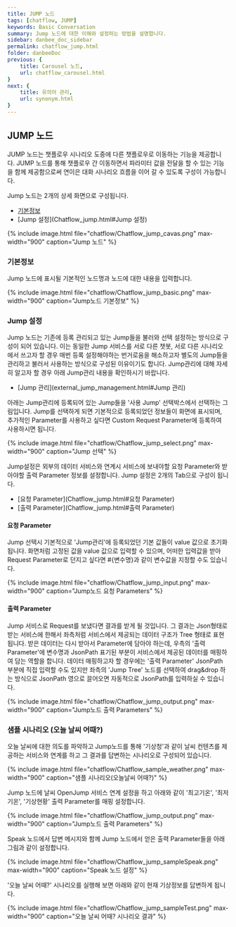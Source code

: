 ```yaml
---
title: JUMP 노드
tags: [chatflow, JUMP]
keywords: Basic Conversation
summary: Jump 노드에 대한 이해와 설정하는 방법을 설명합니다.
sidebar: danbee_doc_sidebar
permalink: chatflow_jump.html
folder: danbeeDoc
previous: {
    title: Carousel 노드,
    url: chatflow_carousel.html
}
next: {
    title: 유의어 관리,
    url: synonym.html
}
---
```


## JUMP 노드

JUMP 노드는 챗플로우 시나리오 도중에 다른 챗플로우로 이동하는 기능을 제공합니다. 
JUMP 노드를 통해 챗플로우 간 이동하면서 파라미터 값을 전달을 할 수 있는 기능을 함께 제공함으로써 연이은 대화 시나리오 흐름을 이어 갈 수 있도록 구성이 가능합니다. 


Jump 노드는 2개의 상세 화면으로 구성됩니다.
- [기본정보](Chatflow_jump.html#기본정보)
- [Jump 설정](Chatflow_jump.html#Jump 설정)

{% include image.html file="chatflow/Chatflow_jump_cavas.png" max-width="900" caption="Jump 노드" %}

### 기본정보

Jump 노드에 표시될 기본적인 노드명과 노드에 대한 내용을 입력합니다.

{% include image.html file="chatflow/Chatflow_jump_basic.png" max-width="900" caption="Jump노드 기본정보" %}

### Jump 설정

Jump 노드는 기존에 등록 관리되고 있는 Jump들을 불러와 선택 설정하는 방식으로 구성이 되어 있습니다. 
이는 동일한 Jump 서비스를 서로 다른 챗봇, 서로 다른 시나리오에서 쓰고자 할 경우 매번 등록 설정해야하는 번거로움을 해소하고자 별도의 Jump들을 관리하고 불러서 사용하는 방식으로 구성된 이유이기도 합니다. 
Jump관리에 대해 자세히 알고자 할 경우 아래 Jump관리 내용을 확인하시기 바랍니다. 

- [Jump 관리](external_jump_management.html#Jump 관리)

아래는 Jump관리에 등록되어 있는 Jump들을 '사용 Jump' 선택박스에서 선택하는 그림입니다.
Jump를 선택하게 되면 기본적으로 등록되었던 정보들이 화면에 표시되며, 추가적인 Parameter를 사용하고 싶다면 Custom Request Parameter에 등록하여 사용하시면 됩니다. 

{% include image.html file="chatflow/Chatflow_jump_select.png" max-width="900" caption="Jump 선택" %}


Jump설정은 외부의 데이터 서비스와 연계시 서비스에 보내야할 요청 Parameter와 받아야할 출력 Parameter 정보를 설정합니다. 
Jump 설정은 2개의 Tab으로 구성이 됩니다.

- [요청 Parameter](Chatflow_jump.html#요청 Parameter)
- [출력 Parameter](Chatflow_jump.html#출력 Parameter)


#### 요청 Parameter

Jump 선택시 기본적으로 'Jump관리'에 등록되었던 기본 값들이 value 값으로 초기화 됩니다. 
화면처럼 고정된 값을 value 값으로 입력할 수 있으며, 어떠한 입력값을 받아 Request Parameter로 던지고 싶다면 #{변수명}과 같이 변수값을 지정할 수도 있습니다.

{% include image.html file="chatflow/Chatflow_jump_input.png" max-width="900" caption="Jump노드 요청 Parameters" %}

#### 출력 Parameter

Jump 서비스로 Request를 보냈다면 결과를 받게 될 것입니다. 
그 결과는 Json형태로 받는 서비스에 한해서 좌측처럼 서비스에서 제공되는 데이터 구조가 Tree 형태로 표현됩니다. 
받은 데이터는 다시 받아서 Parameter에 담아야 하는데, 우측의 '출력 Parameter'에 변수명과 JsonPath 표기된 부분이 서비스에서 제공된 데이터를 매핑하여 담는 역할을 합니다. 
데이터 매핑하고자 할 경우에는 '출력 Parameter' JsonPath 부분에 직접 입력할 수도 있지만 좌측의 'Jump Tree' 노드를 선택하여 drag&drop 하는 방식으로 JsonPath 영으로 끌어오면 자동적으로 JsonPath를 입력하실 수 있습니다.

{% include image.html file="chatflow/Chatflow_jump_output.png" max-width="900" caption="Jump노드 출력 Parameters" %}


### 샘플 시나리오 (오늘 날씨 어때?)

오늘 날씨에 대한 의도를 파악하고 Jump노드를 통해 '기상청'과 같이 날씨 컨텐츠를 제공하는 서비스와 연계를 하고 그 결과를 답변하는 시나리오로 구성되어 있습니다.

{% include image.html file="chatflow/Chatflow_sample_weather.png" max-width="900" caption="샘플 시나리오(오늘날씨 어때?)" %}

Jump 노드에 날씨 OpenJump 서비스 연계 설정을 하고 아래와 같이 '최고기온', '최저기온', '기상현황' 출력 Parameter를 매핑 설정합니다.

{% include image.html file="chatflow/Chatflow_jump_output.png" max-width="900" caption="Jump노드 출력 Parameters" %}

Speak 노드에서 답변 메시지와 함께 Jump 노드에서 얻은 출력 Parameter들을 아래 그림과 같이 설정합니다.

{% include image.html file="chatflow/Chatflow_jump_sampleSpeak.png" max-width="900" caption="Speak 노드 설정" %}

'오늘 날씨 어때?' 시나리오를 실행해 보면 아래와 같이 현재 기상정보를 답변하게 됩니다.

{% include image.html file="chatflow/Chatflow_jump_sampleTest.png" max-width="900" caption="오늘 날씨 어때? 시나리오 결과" %}